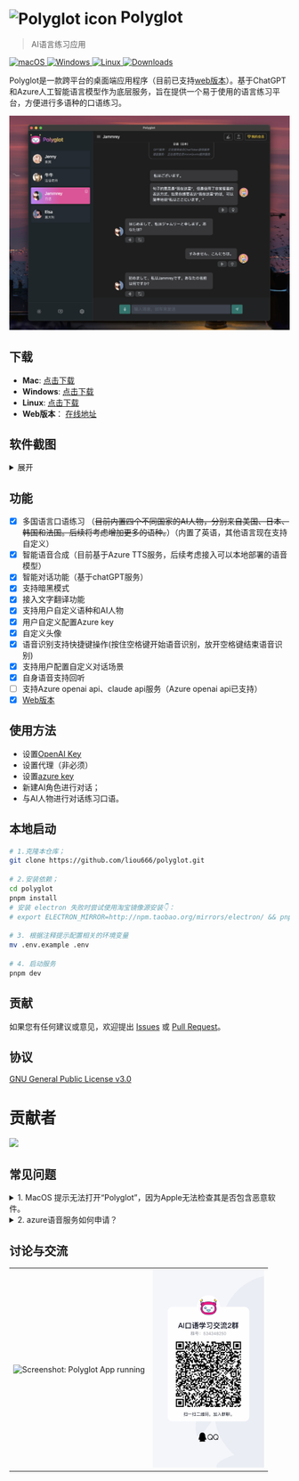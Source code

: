 # <img src="./public/favicon.ico" width="60px" align="center" alt="Polyglot icon"> Polyglot 
>  AI语言练习应用


<p align="left">
<a href="https://github.com/liou666/polyglot/releases" target="_blank">
<img alt="macOS" src="https://img.shields.io/badge/-macOS-black?style=flat-square&logo=apple&logoColor=white" />
</a>
<a href="https://github.com/liou666/polyglot/releases" target="_blank">
<img alt="Windows" src="https://img.shields.io/badge/-Windows-blue?style=flat-square&logo=windows&logoColor=white" />
</a>
<a href="https://github.com/liou666/polyglot/releases" target="_blank">
<img alt="Linux" src="https://img.shields.io/badge/-linux-red?style=flat-square&logo=linux&logoColor=white" />
</a>
<a href="https://github.com/liou666/polyglot/releases" target="_blank">
<img alt="Downloads" src="https://img.shields.io/github/downloads/liou666/polyglot/total.svg?style=flat" />
</a>
</p>

Polyglot是一款跨平台的桌面端应用程序（目前已支持[web版本](https://polyglotai.xyz)）。基于ChatGPT和Azure人工智能语言模型作为底层服务，旨在提供一个易于使用的语言练习平台，方便进行多语种的口语练习。 


<p align="center">
  <img width="" alt="Screenshot: Polyglot App running" src="./screenshot/0.3.0-1.png">
</p>


## 下载
- **Mac**: [点击下载](https://github.com/liou666/polyglot/releases/download/v0.3.0/Polyglot_0.3.0.dmg)
- **Windows**: [点击下载](https://github.com/liou666/polyglot/releases/download/v0.3.0/Polyglot_0.3.0.exe)
- **Linux**: [点击下载](https://github.com/liou666/polyglot/releases/download/untagged-0e09e40839f5a5e15a14/Polyglot_0.3.0.AppImage)
- **Web版本**： [在线地址](https://polyglotai.xyz)
## 软件截图

<details>
<summary>展开</summary>


<p align="center">
  <img width="" alt="Screenshot: Polyglot App running" src="./screenshot/voice-1.png">
</p>

<p align="center">
  <img width="" alt="Screenshot: Polyglot App running" src="./screenshot/new_chat1.png">
</p>

<p align="center">
  <img width="" alt="Screenshot: Polyglot App running" src="./screenshot/setting1.png">
</p>

</details>

## 功能
- [x] 多国语言口语练习 （~~目前内置四个不同国家的AI人物，分别来自美国、日本、韩国和法国。后续将考虑增加更多的语种。~~）（内置了英语，其他语言现在支持自定义）
- [x] 智能语音合成（目前基于Azure TTS服务，后续考虑接入可以本地部署的语音模型）
- [x] 智能对话功能（基于chatGPT服务）
- [x] 支持暗黑模式
- [x] 接入文字翻译功能
- [x] 支持用户自定义语种和AI人物
- [x] 用户自定义配置Azure key
- [x] 自定义头像
- [x] 语音识别支持快捷键操作(按住空格键开始语音识别，放开空格键结束语音识别)
- [x] 支持用户配置自定义对话场景
- [x] 自身语音支持回听
- [ ] 支持Azure openai api、claude api服务（Azure openai api已支持）
- [x] [Web版本](https://polyglotai.xyz)

## 使用方法
+ 设置[OpenAI Key](https://platform.openai.com/account/api-keys)
+ 设置代理（非必须）
+ 设置[azure key](https://portal.azure.com/)
+ 新建AI角色进行对话；
+ 与AI人物进行对话练习口语。

## 本地启动
```bash
# 1.克隆本仓库；
git clone https://github.com/liou666/polyglot.git

# 2.安装依赖；
cd polyglot
pnpm install 
# 安装 electron 失败时尝试使用淘宝镜像源安装👇：
# export ELECTRON_MIRROR=http://npm.taobao.org/mirrors/electron/ && pnpm i

# 3. 根据注释提示配置相关的环境变量
mv .env.example .env

# 4. 启动服务
pnpm dev
```


## 贡献
如果您有任何建议或意见，欢迎提出 [Issues](https://github.com/liou666/polyglot/issues) 或 [ Pull Request](https://github.com/liou666/polyglot/pulls)。


## 协议
[GNU General Public License v3.0](./LICENSE)

# 贡献者
<div>
  <a href="https://github.com/liou666/polyglot/graphs/contributors">
    <img src="https://contrib.rocks/image?repo=liou666/polyglot" />
  </a>
</div>

## 常见问题


<details>
<summary>1. MacOS 提示无法打开“Polyglot”，因为Apple无法检查其是否包含恶意软件。</summary>

这个错误因为 macOS 操作系统中的 Gatekeeper 安全功能阻止了应用程序的运行。
要解决此问题，请按照以下步骤操作：

打开“系统偏好设置”并点击“安全性与隐私”。
在“通用”选项卡中，您将看到一个消息：“Polyglot”已被阻止。单击“仍要打开”。
或者，你可以单击“打开任何方式”以打开你的应用程序。
（可能需要使用管理员权限来打开应用程序。）

如果不想在每次打开应用程序时都执行这些步骤，则可以的应用程序添加到白名单中，以便在不受阻止的情况下运行。要将您的应用程序添加到白名单中，请执行以下操作：

打开终端并输入以下命令：

```sh
xattr -rd com.apple.quarantine /path/to/Polyglot.app
```
其中，/path/to/Polyglot.app 是你的应用程序的完整路径。

运行命令后，应用程序将被添加到白名单中，Gatekeeper 将不再阻止其运行。
</details>
<details>
<summary>2. azure语音服务如何申请？</summary>

要申请 Azure 语音服务的 API 密钥，可以按照以下步骤进行：

+ 登录 Azure 门户 （https://portal.azure.com/）
+ 转到“Azure 语音服务”页面并单击“添加”按钮
+ 在“创建 Azure 语音服务”窗口中，选择订阅、资源组、区域，并为新服务指定名称
+ 选择“F0”价格层，并单击“创建”
+ 创建完成后，转到新服务的“概述”页面，即可查看密钥和终结点

</details>

<!-- ## 捐赠
如果觉的项目对你有帮助的话，欢迎请我喝杯奶茶😊。

<table>
  <tr>
    <th>爱发电</th>
    <th>微信</th>
    <th>支付宝</th>
  </tr>
  <tr>
   <td><a target="_blank" href="https://afdian.net/a/liou666">爱发电</a</td>
    <td><img width="300" height="300" alt="" src="./public/donate/zsm.jpg"></td>
    <td><img width="300" height="300"  alt="" src="./public/donate/alipay.jpg"></td>
  </tr>
</table>
 -->

## 讨论与交流




<table>
  <tr>
    <td><img width="200" alt="Screenshot: Polyglot App running" src="./screenshot/chat.JPG"></td>
    <td><img width="200" alt="Screenshot: Polyglot App running" src="./screenshot/chat.png"></td>
  </tr>
</table>

